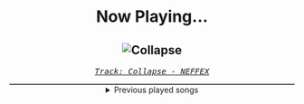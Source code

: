 <div align="center"> 
<h1>Now Playing...</h1>

![Collapse](https://i.scdn.co/image/ab67616d00001e0207ff7ccb0138df07876cf70f)
--
_<samp><a href="https://open.spotify.com/track/4lDIuVbOluWcu2MWjCirQY">Track: Collapse - NEFFEX</a></samp>_

<div style="border: 1px #4B5054 solid"></div>
<details>
  <summary>
    Previous played songs
  </summary>
  <table>
    <thead>
      <tr>
        <th>
          Artist
        </th>
        <th>
          Song
        </th>
        <th>
          Link
        </th>
      </tr>
    </thead>
    <tbody>
      <tr><td>NEFFEX</td><td>Collapse</td><td><a href="https://open.spotify.com/track/4lDIuVbOluWcu2MWjCirQY">https://open.spotify.com/track/4lDIuVbOluWcu2MWjCirQY</a></td></tr><tr><td>Neoni</td><td>DARKSIDE</td><td><a href="https://open.spotify.com/track/6xlOnm5MITIKtixzJW8R0j">https://open.spotify.com/track/6xlOnm5MITIKtixzJW8R0j</a></td></tr><tr><td>Self Deception</td><td>Stockholm Hearts</td><td><a href="https://open.spotify.com/track/1jBSjxK2moF3NDzeEAUDbW">https://open.spotify.com/track/1jBSjxK2moF3NDzeEAUDbW</a></td></tr><tr><td>Loveless</td><td>MIDDLE OF THE NIGHT</td><td><a href="https://open.spotify.com/track/0CwiF8zPjl7ESC6nDnBvPo">https://open.spotify.com/track/0CwiF8zPjl7ESC6nDnBvPo</a></td></tr><tr><td>All Good Things</td><td>For the Glory</td><td><a href="https://open.spotify.com/track/1kd5qplldnxu16qcZXS3Yk">https://open.spotify.com/track/1kd5qplldnxu16qcZXS3Yk</a></td></tr><tr><td>Skillet</td><td>The Resistance</td><td><a href="https://open.spotify.com/track/5O9Dz0h08LuBi0aVvDcylh">https://open.spotify.com/track/5O9Dz0h08LuBi0aVvDcylh</a></td></tr><tr><td>Sabaton</td><td>Stormtroopers</td><td><a href="https://open.spotify.com/track/7cUHFTxJhxtZ5tpY34SMRw">https://open.spotify.com/track/7cUHFTxJhxtZ5tpY34SMRw</a></td></tr><tr><td>Ashes Remain</td><td>End of Me</td><td><a href="https://open.spotify.com/track/5Iuqf7d8G5SAvuKY7MKHbd">https://open.spotify.com/track/5Iuqf7d8G5SAvuKY7MKHbd</a></td></tr><tr><td>NF</td><td>HOPE</td><td><a href="https://open.spotify.com/track/12cZWGf5ZgLcKubEW9mx5q">https://open.spotify.com/track/12cZWGf5ZgLcKubEW9mx5q</a></td></tr><tr><td>Thousand Foot Krutch</td><td>Courtesy Call</td><td><a href="https://open.spotify.com/track/0AOmbw8AwDnwXhHC3OhdVB">https://open.spotify.com/track/0AOmbw8AwDnwXhHC3OhdVB</a></td></tr><tr><td>Amaranthe</td><td>PvP</td><td><a href="https://open.spotify.com/track/46HFTyFqLMzSye98Arqa98">https://open.spotify.com/track/46HFTyFqLMzSye98Arqa98</a></td></tr><tr><td>Peyton Parrish</td><td>Drengr of Ragnarok</td><td><a href="https://open.spotify.com/track/5FX4VQyWVWh2chFZZyA7AK">https://open.spotify.com/track/5FX4VQyWVWh2chFZZyA7AK</a></td></tr><tr><td>Smash Into Pieces</td><td>All Eyes on You</td><td><a href="https://open.spotify.com/track/5D29PI3g8UmTHLnjX7e3CQ">https://open.spotify.com/track/5D29PI3g8UmTHLnjX7e3CQ</a></td></tr><tr><td>Self Deception</td><td>Bury Me Alive</td><td><a href="https://open.spotify.com/track/6OtzjlO7XSlpH83RQLGaHY">https://open.spotify.com/track/6OtzjlO7XSlpH83RQLGaHY</a></td></tr><tr><td>Self Deception</td><td>Bury Me Alive</td><td><a href="https://open.spotify.com/track/6OtzjlO7XSlpH83RQLGaHY">https://open.spotify.com/track/6OtzjlO7XSlpH83RQLGaHY</a></td></tr><tr><td>Anbu Monastir</td><td>Dattebayo</td><td><a href="https://open.spotify.com/track/0fVgS14RhyOpQ5oGuoHbE0">https://open.spotify.com/track/0fVgS14RhyOpQ5oGuoHbE0</a></td></tr><tr><td>Anbu Monastir</td><td>Madara Uchiha Origin</td><td><a href="https://open.spotify.com/track/3otEUEkrLWszdsW8Ppi7In">https://open.spotify.com/track/3otEUEkrLWszdsW8Ppi7In</a></td></tr><tr><td>ENMA</td><td>Königschakra</td><td><a href="https://open.spotify.com/track/1aMZNULT5x5EHC1tceVcX4">https://open.spotify.com/track/1aMZNULT5x5EHC1tceVcX4</a></td></tr><tr><td>Anbu Monastir</td><td>Hokage Cypher</td><td><a href="https://open.spotify.com/track/5hGU5YvNezwlFFLUg8VKtG">https://open.spotify.com/track/5hGU5YvNezwlFFLUg8VKtG</a></td></tr><tr><td>Animetrix</td><td>Episch</td><td><a href="https://open.spotify.com/track/0BEq9q3XmPd4N8RRHwhi3L">https://open.spotify.com/track/0BEq9q3XmPd4N8RRHwhi3L</a></td></tr>
    </tbody>
  </table>
</details>

</div>

